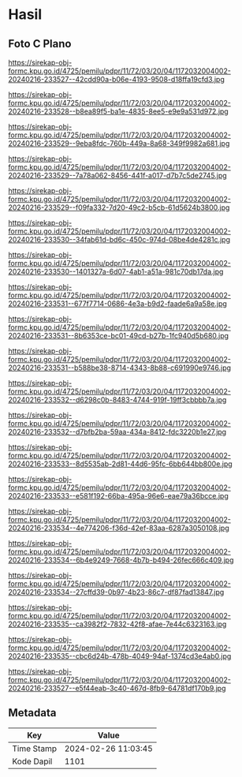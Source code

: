 # Hasil

## Foto C Plano

https://sirekap-obj-formc.kpu.go.id/4725/pemilu/pdpr/11/72/03/20/04/1172032004002-20240216-233527--42cdd90a-b06e-4193-9508-d18ffa19cfd3.jpg

https://sirekap-obj-formc.kpu.go.id/4725/pemilu/pdpr/11/72/03/20/04/1172032004002-20240216-233528--b8ea89f5-ba1e-4835-8ee5-e9e9a531d972.jpg

https://sirekap-obj-formc.kpu.go.id/4725/pemilu/pdpr/11/72/03/20/04/1172032004002-20240216-233529--9eba8fdc-760b-449a-8a68-349f9982a681.jpg

https://sirekap-obj-formc.kpu.go.id/4725/pemilu/pdpr/11/72/03/20/04/1172032004002-20240216-233529--7a78a062-8456-441f-a017-d7b7c5de2745.jpg

https://sirekap-obj-formc.kpu.go.id/4725/pemilu/pdpr/11/72/03/20/04/1172032004002-20240216-233529--f09fa332-7d20-49c2-b5cb-61d5624b3800.jpg

https://sirekap-obj-formc.kpu.go.id/4725/pemilu/pdpr/11/72/03/20/04/1172032004002-20240216-233530--34fab61d-bd6c-450c-974d-08be4de4281c.jpg

https://sirekap-obj-formc.kpu.go.id/4725/pemilu/pdpr/11/72/03/20/04/1172032004002-20240216-233530--1401327a-6d07-4ab1-a51a-981c70db17da.jpg

https://sirekap-obj-formc.kpu.go.id/4725/pemilu/pdpr/11/72/03/20/04/1172032004002-20240216-233531--677f7714-0686-4e3a-b9d2-faade6a9a58e.jpg

https://sirekap-obj-formc.kpu.go.id/4725/pemilu/pdpr/11/72/03/20/04/1172032004002-20240216-233531--8b6353ce-bc01-49cd-b27b-1fc940d5b680.jpg

https://sirekap-obj-formc.kpu.go.id/4725/pemilu/pdpr/11/72/03/20/04/1172032004002-20240216-233531--b588be38-8714-4343-8b88-c691990e9746.jpg

https://sirekap-obj-formc.kpu.go.id/4725/pemilu/pdpr/11/72/03/20/04/1172032004002-20240216-233532--d6298c0b-8483-4744-919f-19ff3cbbbb7a.jpg

https://sirekap-obj-formc.kpu.go.id/4725/pemilu/pdpr/11/72/03/20/04/1172032004002-20240216-233532--d7bfb2ba-59aa-434a-8412-fdc3220b1e27.jpg

https://sirekap-obj-formc.kpu.go.id/4725/pemilu/pdpr/11/72/03/20/04/1172032004002-20240216-233533--8d5535ab-2d81-44d6-95fc-6bb644bb800e.jpg

https://sirekap-obj-formc.kpu.go.id/4725/pemilu/pdpr/11/72/03/20/04/1172032004002-20240216-233533--e581f192-66ba-495a-96e6-eae79a36bcce.jpg

https://sirekap-obj-formc.kpu.go.id/4725/pemilu/pdpr/11/72/03/20/04/1172032004002-20240216-233534--4e774206-f36d-42ef-83aa-6287a3050108.jpg

https://sirekap-obj-formc.kpu.go.id/4725/pemilu/pdpr/11/72/03/20/04/1172032004002-20240216-233534--6b4e9249-7668-4b7b-b494-26fec666c409.jpg

https://sirekap-obj-formc.kpu.go.id/4725/pemilu/pdpr/11/72/03/20/04/1172032004002-20240216-233534--27cffd39-0b97-4b23-86c7-df87fad13847.jpg

https://sirekap-obj-formc.kpu.go.id/4725/pemilu/pdpr/11/72/03/20/04/1172032004002-20240216-233535--ca3982f2-7832-42f8-afae-7e44c6323163.jpg

https://sirekap-obj-formc.kpu.go.id/4725/pemilu/pdpr/11/72/03/20/04/1172032004002-20240216-233535--cbc6d24b-478b-4049-94af-1374cd3e4ab0.jpg

https://sirekap-obj-formc.kpu.go.id/4725/pemilu/pdpr/11/72/03/20/04/1172032004002-20240216-233527--e5f44eab-3c40-467d-8fb9-64781df170b9.jpg


## Metadata

| Key        | Value               |
| ---------- | ------------------- |
| Time Stamp | 2024-02-26 11:03:45 |
| Kode Dapil | 1101                |



